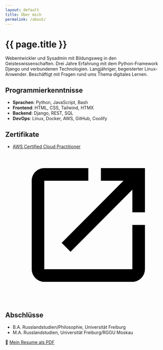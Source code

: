 ```yaml
---
layout: default
title: Über mich
permalink: /about/
---
```

# {{ page.title }}

Webentwickler und Sysadmin mit Bildungsweg in den Geisteswissenschaften.
Drei Jahre Erfahrung mit dem Python-Framework Django und verbundenen Technologien.
Langjähriger, begeisterter Linux-Anwender.
Beschäftigt mit Fragen rund ums Thema digitales Lernen.

## Programmierkenntnisse

- **Sprachen**: Python, JavaScript, Bash
- **Frontend**: HTML, CSS, Tailwind, HTMX
- **Backend**: Django, REST, SQL
- **DevOps**: Linux, Docker, AWS, GitHub, Coolify

## Zertifikate
- <a class="inline-flex items-center" href="https://www.credly.com/badges/444a285b-5e6a-43ca-83ac-da3be1002422" target="_blank" rel="noopener noreferrer">AWS Certified Cloud Practitioner<svg class=" dark:fill-emerald-500 fill-blue2-500 h-[1.1em] w-auto ml-0.5" xmlns="http://www.w3.org/2000/svg" viewBox="0 0 24 24"><title>see-badge-in-new-tab</title><path d="M14,3V5H17.59L7.76,14.83L9.17,16.24L19,6.41V10H21V3M19,19H5V5H12V3H5C3.89,3 3,3.9 3,5V19A2,2 0 0,0 5,21H19A2,2 0 0,0 21,19V12H19V19Z" /></svg></a>

## Abschlüsse
- B.A. Russlandstudien/Philosophie, Universität Freiburg
- M.A. Russlandstudien, Universität Freiburg/RGGU Moskau

📄 [Mein Resume als PDF](/assets/files/bjoern-kawecki-resume.pdf)
